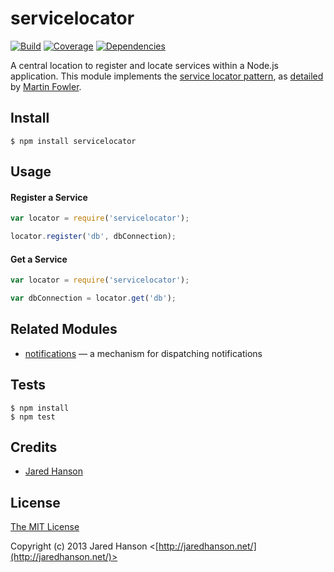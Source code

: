 # servicelocator

[![Build](https://travis-ci.org/jaredhanson/node-servicelocator.png)](http://travis-ci.org/jaredhanson/node-servicelocator)
[![Coverage](https://coveralls.io/repos/jaredhanson/node-servicelocator/badge.png)](https://coveralls.io/r/jaredhanson/node-servicelocator)
[![Dependencies](https://david-dm.org/jaredhanson/node-servicelocator.png)](http://david-dm.org/jaredhanson/node-servicelocator)


A central location to register and locate services within a Node.js application.
This module implements the [service locator pattern](http://en.wikipedia.org/wiki/Service_locator_pattern),
as [detailed](http://martinfowler.com/articles/injection.html) by
[Martin Fowler](http://martinfowler.com/).

## Install

    $ npm install servicelocator

## Usage

#### Register a Service

```javascript
var locator = require('servicelocator');

locator.register('db', dbConnection);
```

#### Get a Service

```javascript
var locator = require('servicelocator');

var dbConnection = locator.get('db');
```

## Related Modules

- [notifications](https://github.com/jaredhanson/node-notifications) — a mechanism for dispatching notifications

## Tests

    $ npm install
    $ npm test

## Credits

  - [Jared Hanson](http://github.com/jaredhanson)

## License

[The MIT License](http://opensource.org/licenses/MIT)

Copyright (c) 2013 Jared Hanson <[http://jaredhanson.net/](http://jaredhanson.net/)>
